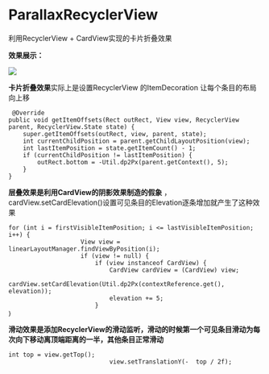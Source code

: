 # ParallaxRecyclerView
利用RecyclerView + CardView实现的卡片折叠效果


**效果展示：**

![](https://i.imgur.com/BLltjFk.gif)

**卡片折叠效果**实际上是设置RecyclerView 的ItemDecoration 让每个条目的布局向上移

	 @Override
    public void getItemOffsets(Rect outRect, View view, RecyclerView parent, RecyclerView.State state) {
        super.getItemOffsets(outRect, view, parent, state);
        int currentChildPosition = parent.getChildLayoutPosition(view);
        int lastItemPosition = state.getItemCount() - 1;
        if (currentChildPosition != lastItemPosition) {
            outRect.bottom = -Util.dp2Px(parent.getContext(), 5);
        }
    }


**层叠效果是利用CardView的阴影效果制造的假象** ，cardView.setCardElevation()设置可见条目的Elevation逐条增加就产生了这种效果

	for (int i = firstVisibleItemPosition; i <= lastVisibleItemPosition; i++) {
                        View view = linearLayoutManager.findViewByPosition(i);
                        if (view != null) {
                            if (view instanceof CardView) {
                                CardView cardView = (CardView) view;
                                cardView.setCardElevation(Util.dp2Px(contextReference.get(), elevation));
                                elevation += 5;
                            }
	｝

**滑动效果是添加RecyclerView的滑动监听，滑动的时候第一个可见条目滑动为每次向下移动离顶端距离的一半，其他条目正常滑动**

	int top = view.getTop();
                                view.setTranslationY(-	top / 2f);


